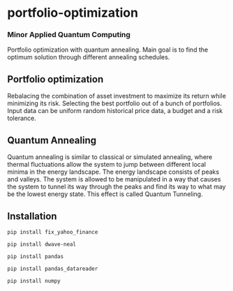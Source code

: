 # portfolio-optimization
### Minor Applied Quantum Computing 

Portfolio optimization with quantum annealing. Main goal is to find the optimum solution through different annealing schedules. 

## Portfolio optimization
Rebalacing the combination of asset investment to maximize its return while minimizing its risk. Selecting the best portfolio out of a bunch of portfolios. Input data can be uniform random historical price data, a budget and a risk tolerance. 

## Quantum Annealing
Quantum annealing is similar to classical or simulated annealing, where thermal fluctuations allow
the system to jump between different local minima in the energy landscape. The energy landscape consists of peaks and valleys. The system is allowed to be manipulated in a way that causes the system to tunnel its way through the peaks and find its way to what may be the lowest energy state. This effect is called Quantum Tunneling.

## Installation

``` 
pip install fix_yahoo_finance 
```

``` 
pip install dwave-neal 
```

``` 
pip install pandas 
```

``` 
pip install pandas_datareader 
```

``` 
pip install numpy 
```
